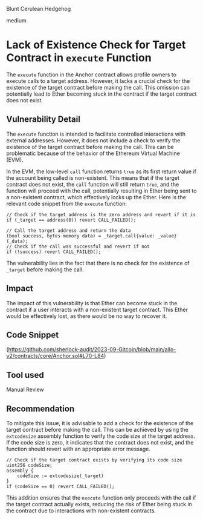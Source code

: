 Blunt Cerulean Hedgehog

medium

# Lack of Existence Check for Target Contract in `execute` Function
The `execute` function in the Anchor contract allows profile owners to execute calls to a target address. However, it lacks a crucial check for the existence of the target contract before making the call. This omission can potentially lead to Ether becoming stuck in the contract if the target contract does not exist.
## Vulnerability Detail
The `execute` function is intended to facilitate controlled interactions with external addresses. However, it does not include a check to verify the existence of the target contract before making the call. This can be problematic because of the behavior of the Ethereum Virtual Machine (EVM).

In the EVM, the low-level `call` function returns `true` as its first return value if the account being called is non-existent. This means that if the target contract does not exist, the `call` function will still return `true`, and the function will proceed with the call, potentially resulting in Ether being sent to a non-existent contract, which effectively locks up the Ether.
Here is the relevant code snippet from the `execute` function:
```solidity
// Check if the target address is the zero address and revert if it is
if (_target == address(0)) revert CALL_FAILED();

// Call the target address and return the data
(bool success, bytes memory data) = _target.call{value: _value}(_data);
// Check if the call was successful and revert if not
if (!success) revert CALL_FAILED();
```
The vulnerability lies in the fact that there is no check for the existence of `_target` before making the call.
## Impact
The impact of this vulnerability is that Ether can become stuck in the contract if a user interacts with a non-existent target contract. This Ether would be effectively lost, as there would be no way to recover it.

## Code Snippet
(https://github.com/sherlock-audit/2023-09-Gitcoin/blob/main/allo-v2/contracts/core/Anchor.sol#L70-L84)
## Tool used

Manual Review

## Recommendation
To mitigate this issue, it is advisable to add a check for the existence of the target contract before making the call. This can be achieved by using the `extcodesize` assembly function to verify the code size at the target address. If the code size is zero, it indicates that the contract does not exist, and the function should revert with an appropriate error message.
```solidity
// Check if the target contract exists by verifying its code size
uint256 codeSize;
assembly {
    codeSize := extcodesize(_target)
}
if (codeSize == 0) revert CALL_FAILED();
```
This addition ensures that the `execute` function only proceeds with the call if the target contract actually exists, reducing the risk of Ether being stuck in the contract due to interactions with non-existent contracts.